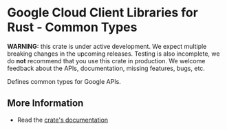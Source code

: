 # Google Cloud Client Libraries for Rust - Common Types

<!-- Code generated by sidekick. DO NOT EDIT. -->

**WARNING:** this crate is under active development. We expect multiple breaking
changes in the upcoming releases. Testing is also incomplete, we do **not**
recommend that you use this crate in production. We welcome feedback about the
APIs, documentation, missing features, bugs, etc.

Defines common types for Google APIs.

## More Information

* Read the [crate's documentation](https://docs.rs/google-cloud-type/latest/google-cloud-type)

